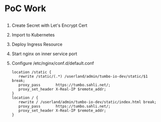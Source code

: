 #

# PoC Work

## 

1. Create Secret with Let's Encrypt Cert
2. Import to Kubernetes
3. Deploy Ingress Resource
4. Start nginx on inner service port 
5. Configure /etc/nginx/conf.d/default.conf
    
    ````
    location /static {
       rewrite /static/(.*) /userland/admin/tumbo-io-dev/static/$1 break;
       proxy_pass       https://tumbo.sahli.net/;
       proxy_set_header X-Real-IP $remote_addr;
    }
    location / {
       rewrite / /userland/admin/tumbo-io-dev/static/index.html break;
       proxy_pass       https://tumbo.sahli.net/;
       proxy_set_header X-Real-IP $remote_addr;
    }
